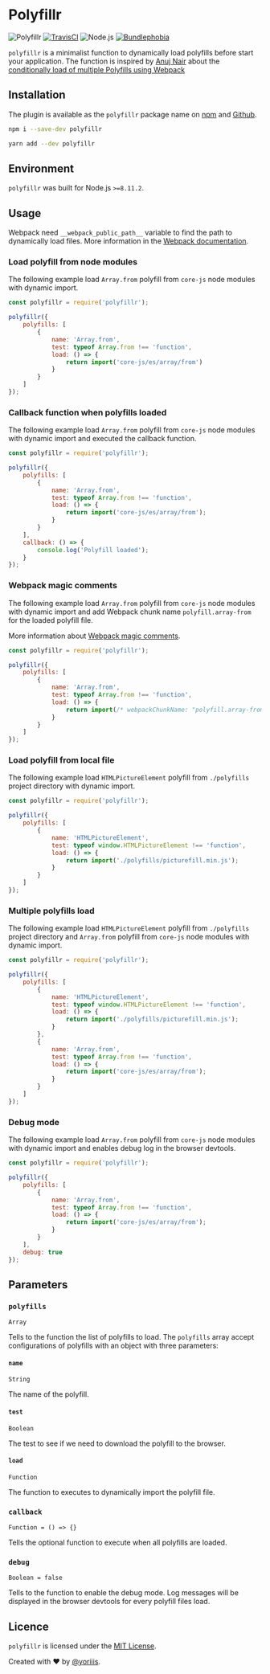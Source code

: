 # Polyfillr

![Polyfillr](https://img.shields.io/badge/polyfillr-v2.0.0-546e7a.svg?style=for-the-badge) [![TravisCI](https://img.shields.io/travis/com/yoriiis/polyfillr/master?style=for-the-badge)](https://travis-ci.com/yoriiis/polyfillr) ![Node.js](https://img.shields.io/node/v/polyfillr?style=for-the-badge) [![Bundlephobia](https://img.shields.io/bundlephobia/minzip/polyfillr?style=for-the-badge)](https://bundlephobia.com/result?p=polyfillr@latest)

`polyfillr` is a minimalist function to dynamically load polyfills before start your application. The function is inspired by [Anuj Nair](https://github.com/AnujRNair/) about the [conditionally load of multiple Polyfills using Webpack](https://anujnair.com/blog/13-conditionally-load-multiple-polyfills-using-webpack-promises-and-code-splitting)

## Installation

The plugin is available as the `polyfillr` package name on [npm](https://www.npmjs.com/package/polyfillr) and [Github](https://github.com/yoriiis/polyfillr).

```bash
npm i --save-dev polyfillr
```

```bash
yarn add --dev polyfillr
```

## Environment

`polyfillr` was built for Node.js `>=8.11.2`.

## Usage

Webpack need `__webpack_public_path__` variable to find the path to dynamically load files. More information in the [Webpack documentation](https://webpack.js.org/guides/public-path/#on-the-fly).

### Load polyfill from node modules

The following example load `Array.from` polyfill from `core-js` node modules with dynamic import.

```javascript
const polyfillr = require('polyfillr');

polyfillr({
    polyfills: [
        {
            name: 'Array.from',
            test: typeof Array.from !== 'function',
            load: () => {
                return import('core-js/es/array/from')
            }
        }
    ]
});
```

### Callback function when polyfills loaded

The following example load `Array.from` polyfill from `core-js` node modules with dynamic import and executed the callback function.

```javascript
const polyfillr = require('polyfillr');

polyfillr({
    polyfills: [
        {
            name: 'Array.from',
            test: typeof Array.from !== 'function',
            load: () => {
                return import('core-js/es/array/from');
            }
        }
    ],
    callback: () => {
        console.log('Polyfill loaded');
    }
});
```

### Webpack magic comments

The following example load `Array.from` polyfill from `core-js` node modules with dynamic import and add Webpack chunk name `polyfill.array-from` for the loaded polyfill file.

More information about [Webpack magic comments](https://webpack.js.org/api/module-methods/#magic-comments).

```javascript
const polyfillr = require('polyfillr');

polyfillr({
    polyfills: [
        {
            name: 'Array.from',
            test: typeof Array.from !== 'function',
            load: () => {
                return import(/* webpackChunkName: "polyfill.array-from" */ 'core-js/es/array/from');
            }
        }
    ]
});
```

### Load polyfill from local file

The following example load `HTMLPictureElement` polyfill from `./polyfills` project directory with dynamic import.

```javascript
const polyfillr = require('polyfillr');

polyfillr({
    polyfills: [
        {
            name: 'HTMLPictureElement',
            test: typeof window.HTMLPictureElement !== 'function',
            load: () => {
                return import('./polyfills/picturefill.min.js');
            }
        }
    ]
});
```

### Multiple polyfills load

The following example load `HTMLPictureElement` polyfill from `./polyfills` project directory and `Array.from` polyfill from `core-js` node modules with dynamic import.

```javascript
const polyfillr = require('polyfillr');

polyfillr({
    polyfills: [
        {
            name: 'HTMLPictureElement',
            test: typeof window.HTMLPictureElement !== 'function',
            load: () => {
                return import('./polyfills/picturefill.min.js');
            }
        },
        {
            name: 'Array.from',
            test: typeof Array.from !== 'function',
            load: () => {
                return import('core-js/es/array/from');
            }
        }
    ]
});
```

### Debug mode

The following example load `Array.from` polyfill from `core-js` node modules with dynamic import and enables debug log in the browser devtools.

```javascript
const polyfillr = require('polyfillr');

polyfillr({
    polyfills: [
        {
            name: 'Array.from',
            test: typeof Array.from !== 'function',
            load: () => {
                return import('core-js/es/array/from');
            }
        }
    ],
    debug: true
});
```

## Parameters

### `polyfills`

`Array`

Tells to the function the list of polyfills to load. The `polyfills` array accept configurations of polyfills with an object with three parameters:

#### `name`

`String`

The name of the polyfill.

#### `test`

`Boolean`

The test to see if we need to download the polyfill to the browser.

#### `load`

`Function`

The function to executes to dynamically import the polyfill file.

### `callback`

`Function = () => {}`

Tells the optional function to execute when all polyfills are loaded.

### `debug`

`Boolean = false`

Tells to the function to enable the debug mode. Log messages will be displayed in the browser devtools for every polyfill files load.

## Licence

`polyfillr` is licensed under the [MIT License](http://opensource.org/licenses/MIT).

Created with ♥ by [@yoriiis](http://github.com/yoriiis).
